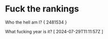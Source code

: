 # Fuck the rankings

Who the hell am I?
{ 2481534 }

What fucking year is it?
[ 2024-07-29T11:11:57Z ]

